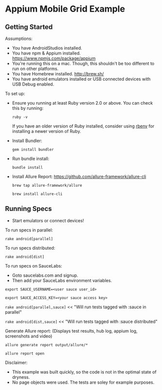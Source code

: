 # Appium Mobile Grid Example

## Getting Started

Assumptions:
  * You have AndroidStudios installed.
  * You have npm & Appium installed. https://www.npmjs.com/package/appium
  * You're running this on a mac. Though, this shouldn't be too different to run on other platforms.
  * You have Homebrew installed. http://brew.sh/
  * You have android emulators installed or USB connected devices with USB Debug enabled.

To set up:

* Ensure you running at least Ruby version 2.0 or above. You can check this by
  running:

  `ruby -v`

  If you have an older version of Ruby installed, consider using
  [rbenv](https://github.com/sstephenson/rbenv) for installing a newer version
  of Ruby.

* Install Bundler:

  `gem install bundler`

* Run bundle install:

  `bundle install`

* Install Allure Report: https://github.com/allure-framework/allure-cli

  `brew tap allure-framework/allure`
  
  `brew install allure-cli`

## Running Specs

* Start emulators or connect devices!

To run specs in parallel: 

  `rake android[parallel]`
 
To run specs distributed:

  `rake android[dist]`

To run specs on SauceLabs:
  * Goto saucelabs.com and signup.
  * Then add your SauceLabs environment variables.
  
  `export SAUCE_USERNAME=<user sauce user_id>`
  
  `export SAUCE_ACCESS_KEY=<your sauce access key>`

  `rake android[parallel,sauce]` << "Will run tests tagged with :sauce in parallel"
  
  `rake android[dist,sauce]` << "Will run tests tagged with :sauce distributed"
   
Generate Allure report: (Displays test results, hub log, appium log, screenshots and video)

  `allure generate report output/allure/*`
  
  `allure report open`

Disclaimer:
  * This example was built quickly, so the code is not in the optimal state of dryness.
  * No page objects were used. The tests are soley for example purposes.
